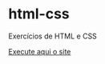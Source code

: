 # html-css
 Exercícios de HTML e CSS

 <a href="https://laerciofig.github.io/html-css/site-android/android.html">Execute aqui o site
